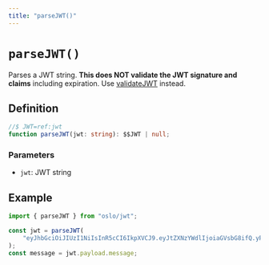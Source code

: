 ```yaml
---
title: "parseJWT()"
---
```


# `parseJWT()`

Parses a JWT string. **This does NOT validate the JWT signature and claims** including expiration. Use [validateJWT](ref:jwt) instead.

## Definition

```ts
//$ JWT=ref:jwt
function parseJWT(jwt: string): $$JWT | null;
```

### Parameters

- `jwt`: JWT string

## Example

```ts
import { parseJWT } from "oslo/jwt";

const jwt = parseJWT(
	"eyJhbGciOiJIUzI1NiIsInR5cCI6IkpXVCJ9.eyJtZXNzYWdlIjoiaGVsbG8ifQ.yP03DaEblJkk9mR-Y5L7YCMzJgHL-RDPx90aXz-cuAI"
);
const message = jwt.payload.message;
```
